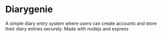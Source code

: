 # Diarygenie
A simple diary entry system where users can create accounts and store their diary entries securely.
Made with nodejs and express
